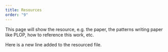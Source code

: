 ```yaml
---
title: Resources
order: "9"
---
```


This page will show the resource, e.g. the paper, the patterns writing paper like PLOP, how to reference this work, etc.

Here is a new line added to the resourced file.
